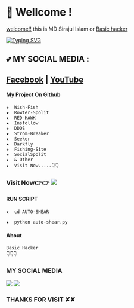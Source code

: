 # 👋 Wellcome !
[welcome!!](https://www.facebook.com/romantic.lover26) this is MD Sirajul Islam or [Basic hacker](https://www.youtube.com/channel/UCBVJrEUuLJqiyzh1kx1OOUA)
 
[![Typing SVG](https://readme-typing-svg.herokuapp.com?color=%23F90355&size=27&lines=MD-SIRAJUL-ISLAM;+It's+Not+Just+My+Name;It's+A+Brand)](https://git.io/typing-svg)
 

 
## 💕 MY SOCIAL MEDIA :
 
 ## [Facebook](https://facebook.com/sirajul26/) | [YouTube](https://youtube.com/@BasicHacker26)

#### My Project On Github
```shell
★  Wish-Fish
★  Rowter-Spolit
★  RED-HAWK
★  Insfollow
★  DDOS
★  Strom-Breaker
★  Seeker
★  Darkfly
★  Fishing-Site
★  SocialSpolit
★  & Other
★  Visit Now.....👇👇
```
### Visit Now👉👉 [![](https://img.shields.io/github/followers/sirajul26?style=social)](https://github.com/sirajul26?tab=repositories)

#### RUN SCRIPT
```shell
★  cd AUTO-SHEAR
 
★  python auto-shear.py
```
#### About
```shell
Basic Hacker
👇👇👇
```
 
### MY SOCIAL MEDIA
 
[![](https://img.shields.io/youtube/channel/subscribers/UCBVJrEUuLJqiyzh1kx1OOUA?label=SUBSCRIBE&style=social)](https://www.youtube.com/channel/UCBVJrEUuLJqiyzh1kx1OOUA)
[![](https://img.shields.io/badge/Facebook-Blue?logo=Facebook&logoColor=white&labelColor=blue)](https://www.facebook.com/romantic.lover26)
 
 
### THANKS FOR VISIT ✘✘
